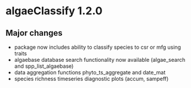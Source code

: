 # algaeClassify 1.2.0

## Major changes

- package now includes ability to classify species to csr or mfg using traits
- algaebase database search functionality now available (algae_search and spp_list_algaebase)
- data aggregation functions phyto_ts_aggregate and date_mat
- species richness timeseries diagnostic plots (accum, sampeff)